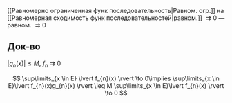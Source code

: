 [[Равномерно ограниченная функ последовательность|Равном. огр.]] на [[Равномерная сходимость функ последовательностей|равном.]] $\rightrightarrows 0$ — равном. $\rightrightarrows 0$
## Док-во

$\lvert g_{n}(x) \rvert\leq M,\ f_{n}\rightrightarrows 0$

$$
\sup\limits_{x \in E} \lvert f_{n}(x) \rvert \to 0\implies \sup\limits_{x \in E}\lvert f_{n}(x)g_{n}(x) \rvert \leq M \sup\limits_{x \in E}\lvert f_{n}(x) \rvert \to 0
$$
